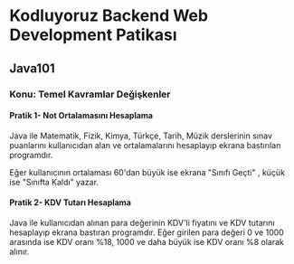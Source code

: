 # Kodluyoruz Backend Web Development Patikası

## Java101

### Konu: Temel Kavramlar Değişkenler
#### Pratik 1- Not Ortalamasını Hesaplama

Java ile Matematik, Fizik, Kimya, Türkçe, Tarih, Müzik derslerinin sınav puanlarını kullanıcıdan alan ve ortalamalarını hesaplayıp ekrana bastırılan programdır.

Eğer kullanıcının ortalaması 60'dan büyük ise ekrana "Sınıfı Geçti" , küçük ise "Sınıfta Kaldı" yazar.

#### Pratik 2- KDV Tutarı Hesaplama

Java ile kullanıcıdan alınan para değerinin KDV'li fiyatını ve KDV tutarını hesaplayıp ekrana bastıran programdır. Eğer girilen para değeri 0 ve 1000 arasında ise KDV oranı %18, 1000 ve daha büyük ise KDV oranı %8 olarak alınır. 
